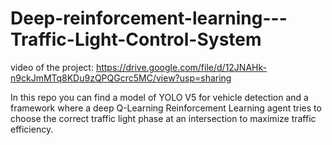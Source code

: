 # Deep-reinforcement-learning---Traffic-Light-Control-System

video of the project: https://drive.google.com/file/d/12JNAHk-n9ckJmMTq8KDu9zQPQGcrc5MC/view?usp=sharing

In this repo you can find a model of YOLO V5 for vehicle detection and a framework where a deep Q-Learning Reinforcement Learning agent tries to choose the correct traffic light phase at an intersection to maximize traffic efficiency.
